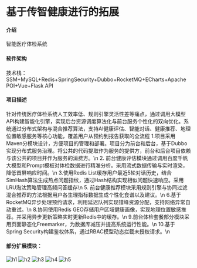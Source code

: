 # 基于传智健康进行的拓展

#### 介绍
智能医疗体检系统

#### 软件架构
技术栈：SSM+MySQL+Redis+SpringSecurity+Dubbo+RocketMQ+ECharts+Apache POI+Vue+Flask API


#### 项目描述
针对传统医疗体检系统人工效率低、规则引擎灵活性差等痛点，通过调用大模型API构建智能化引擎，实现后台资源调度算法化与前台服务个性化的双向优化。系统通过分布式架构与混合推荐算法，支持AI健康评估、智能对话、健康推荐、地理位置敏感服务等核心功能，覆盖用户从预约到报告获取的全流程
1.项目采用Maven分模块设计，方便项目的管理和部署。项目分为前台和后台，基于Dubbo实现分布式服务治理。将公共的代码提取作为服务的提供方，前台和后台项目依赖与该公共的项目并作为服务的消费方。\n
2. 前台健康评估模块通过调用百度千帆大模型和Prompt模板对体检数据进行精准分析。采用流式数据传输与实时渲染，降低首屏响应时间。\n
3.使用Redis List缓存用户最近5轮对话历史，结合SimHash算法生成热点问题指纹，通过Hash结构实现相似问题快速响应。采用LRU淘汰策略管理高频问答缓存\n
5. 前台健康推荐模块采用规则引擎与协同过滤混合推荐的方法根据用户各生理指标数据生成个性化食谱以及建议。\n
6.基于RocketMQ异步处理预约请求，利用延迟队列实现错峰资源分配，支持网络异常自动重试。\n
8.协同使用Redis GEO存储用户区域健康画像，实现地理位置敏感推荐。并采用异步更新策略实时更新Redis中的缓存。\n
9.前台体检套餐部分模块采用页面静态化Freemarker，为数据库减压并提高系统运行性能。\n
10.基于Spring Security构建鉴权体系，通过RBAC模型动态拦截未授权请求。\n



#### 部分扩展模块：
![h1](https://github.com/user-attachments/assets/ae6531e0-c603-40a7-9613-2412c7f47d2e)
![h2](https://github.com/user-attachments/assets/0114615e-b62e-45c8-89ba-37ea588ba0e5)
![h3](https://github.com/user-attachments/assets/72ed53bd-ca3a-460a-a166-7d90796b29f9)
![h4](https://github.com/user-attachments/assets/8d6e86c7-df86-4c3d-8eb7-c06998769d04)
![h5](https://github.com/user-attachments/assets/5cb7b2d6-204a-4b21-9849-3d7a365017d8)
